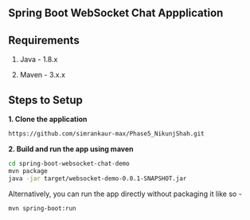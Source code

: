## Spring Boot WebSocket Chat Appplication


## Requirements

1. Java - 1.8.x

2. Maven - 3.x.x

## Steps to Setup

**1. Clone the application**

```bash
https://github.com/simrankaur-max/Phase5_NikunjShah.git
```

**2. Build and run the app using maven**

```bash
cd spring-boot-websocket-chat-demo
mvn package
java -jar target/websocket-demo-0.0.1-SNAPSHOT.jar
```

Alternatively, you can run the app directly without packaging it like so -

```bash
mvn spring-boot:run
```


